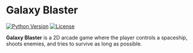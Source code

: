 # Galaxy Blaster
[![Python Version](https://img.shields.io/badge/python-3.13.5-blue)](https://www.python.org/downloads/release/python-3135/)
[![License](https://img.shields.io/badge/license-MIT-green)](LICENSE)

**Galaxy Blaster** is a 2D arcade game where the player controls a spaceship, shoots enemies, and tries to survive as long as possible.
